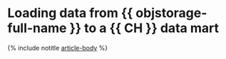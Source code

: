 # Loading data from {{ objstorage-full-name }} to a {{ CH }} data mart

{% include notitle [article-body](../../_tutorials/dataplatform/object-storage-to-clickhouse.md) %}
